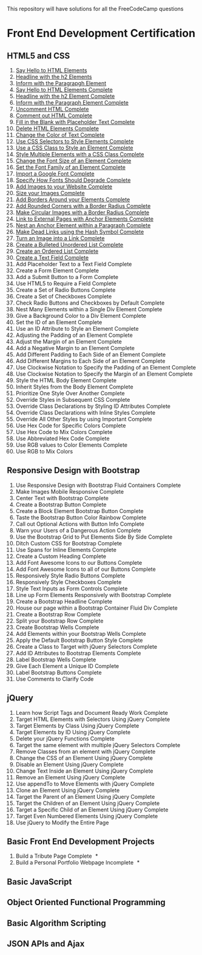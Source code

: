 This repository will have solutions for all the FreeCodeCamp questions

# Front End Development Certification

## HTML5 and CSS
1. [Say Hello to HTML Elements](https://github.com/fahadkaleem/FreeCodeCamp/blob/master/Front%20End%20Development%20Certification/001%20-%20HTML5%20and%20CSS/001%20-%20Say%20Hello%20to%20HTML%20Elements.html)
2. [Headline with the h2 Elements](https://github.com/fahadkaleem/FreeCodeCamp/blob/master/Front%20End%20Development%20Certification/001%20-%20HTML5%20and%20CSS/002%20-%20Headline%20with%20the%20h2%20Element.html)
3. [Inform with the Paragrapgh Element](https://github.com/fahadkaleem/FreeCodeCamp/blob/master/Front%20End%20Development%20Certification/001%20-%20HTML5%20and%20CSS/003%20-%20Inform%20with%20the%20Paragraph%20Element.html)
4. [Say Hello to HTML Elements Complete](https://github.com/fahadkaleem/FreeCodeCamp/blob/master/Front%20End%20Development%20Certification/001%20-%20HTML5%20and%20CSS/004%20-%20Uncomment%20HTML.html)
5. [Headline with the h2 Element Complete](https://github.com/fahadkaleem/FreeCodeCamp/blob/master/Front%20End%20Development%20Certification/001%20-%20HTML5%20and%20CSS/005%20-%20Comment%20out%20HTML.html)
6. [Inform with the Paragraph Element Complete](https://github.com/fahadkaleem/FreeCodeCamp/blob/master/Front%20End%20Development%20Certification/001%20-%20HTML5%20and%20CSS/006%20-%20Fill%20in%20the%20Blank%20with%20Placeholder%20Text.html)
7. [Uncomment HTML Complete](https://github.com/fahadkaleem/FreeCodeCamp/blob/master/Front%20End%20Development%20Certification/001%20-%20HTML5%20and%20CSS/007%20-%20Delete%20HTML%20Elements.html)
8. [Comment out HTML Complete](https://github.com/fahadkaleem/FreeCodeCamp/blob/master/Front%20End%20Development%20Certification/001%20-%20HTML5%20and%20CSS/008%20-%20Change%20the%20Color%20of%20Text.html)
9. [Fill in the Blank with Placeholder Text Complete](https://github.com/fahadkaleem/FreeCodeCamp/blob/master/Front%20End%20Development%20Certification/001%20-%20HTML5%20and%20CSS/009%20-%20Use%20CSS%20Selectors%20to%20Style%20Elements.html)
10. [Delete HTML Elements Complete](https://github.com/fahadkaleem/FreeCodeCamp/blob/master/Front%20End%20Development%20Certification/001%20-%20HTML5%20and%20CSS/010%20-%20Use%20a%20CSS%20Class%20to%20Style%20an%20Element.html)
11. [Change the Color of Text Complete](https://github.com/fahadkaleem/FreeCodeCamp/blob/master/Front%20End%20Development%20Certification/001%20-%20HTML5%20and%20CSS/011%20-%20Style%20Multiple%20Elements%20with%20a%20CSS%20Class.html)
12. [Use CSS Selectors to Style Elements Complete](https://github.com/fahadkaleem/FreeCodeCamp/blob/master/Front%20End%20Development%20Certification/001%20-%20HTML5%20and%20CSS/012%20-%20Change%20the%20Font%20Size%20of%20an%20Element.html)
13. [Use a CSS Class to Style an Element Complete](https://github.com/fahadkaleem/FreeCodeCamp/blob/master/Front%20End%20Development%20Certification/001%20-%20HTML5%20and%20CSS/013%20-%20Set%20the%20Font%20Family%20of%20an%20Element.html)
14. [Style Multiple Elements with a CSS Class Complete](https://github.com/fahadkaleem/FreeCodeCamp/blob/master/Front%20End%20Development%20Certification/001%20-%20HTML5%20and%20CSS/014%20-%20Import%20a%20Google%20Font.html)
15. [Change the Font Size of an Element Complete](https://github.com/fahadkaleem/FreeCodeCamp/blob/master/Front%20End%20Development%20Certification/001%20-%20HTML5%20and%20CSS/015%20-%20Specify%20How%20Fonts%20Should%20Degrade.html)
16. [Set the Font Family of an Element Complete](https://github.com/fahadkaleem/FreeCodeCamp/blob/master/Front%20End%20Development%20Certification/001%20-%20HTML5%20and%20CSS/016%20-%20Add%20Images%20to%20your%20Website.html)
17. [Import a Google Font Complete](https://github.com/fahadkaleem/FreeCodeCamp/blob/master/Front%20End%20Development%20Certification/001%20-%20HTML5%20and%20CSS/017%20-%20Size%20your%20Images.html)
18. [Specify How Fonts Should Degrade Complete](https://github.com/fahadkaleem/FreeCodeCamp/blob/master/Front%20End%20Development%20Certification/001%20-%20HTML5%20and%20CSS/018%20-%20Add%20Borders%20Around%20your%20Elements.html)
19. [Add Images to your Website Complete](https://github.com/fahadkaleem/FreeCodeCamp/blob/master/Front%20End%20Development%20Certification/001%20-%20HTML5%20and%20CSS/019%20-%20Add%20Rounded%20Corners%20with%20a%20Border%20Radius.html)
20. [Size your Images Complete](https://github.com/fahadkaleem/FreeCodeCamp/blob/master/Front%20End%20Development%20Certification/001%20-%20HTML5%20and%20CSS/020%20-%20Make%20Circular%20Images%20with%20a%20Border%20Radius.html)
21. [Add Borders Around your Elements Complete](https://github.com/fahadkaleem/FreeCodeCamp/blob/master/Front%20End%20Development%20Certification/001%20-%20HTML5%20and%20CSS/021%20-%20Link%20to%20External%20Pages%20with%20Anchor%20Elements.html)
22. [Add Rounded Corners with a Border Radius Complete](https://github.com/fahadkaleem/FreeCodeCamp/blob/master/Front%20End%20Development%20Certification/001%20-%20HTML5%20and%20CSS/022%20-%20Nest%20an%20Anchor%20Element%20within%20a%20Paragraph.html)
23. [Make Circular Images with a Border Radius Complete](https://github.com/fahadkaleem/FreeCodeCamp/blob/master/Front%20End%20Development%20Certification/001%20-%20HTML5%20and%20CSS/023%20-%20Make%20Dead%20Links%20using%20the%20Hash%20Symbol.html)
24. [Link to External Pages with Anchor Elements Complete](https://github.com/fahadkaleem/FreeCodeCamp/blob/master/Front%20End%20Development%20Certification/001%20-%20HTML5%20and%20CSS/024%20-%20Turn%20an%20Image%20into%20a%20Link.html)
25. [Nest an Anchor Element within a Paragraph Complete](https://github.com/fahadkaleem/FreeCodeCamp/blob/master/Front%20End%20Development%20Certification/001%20-%20HTML5%20and%20CSS/025%20-%20Create%20a%20Bulleted%20Unordered%20List.html)
26. [Make Dead Links using the Hash Symbol Complete](https://github.com/fahadkaleem/FreeCodeCamp/blob/master/Front%20End%20Development%20Certification/001%20-%20HTML5%20and%20CSS/026%20-%20Create%20an%20Ordered%20List.html)
27. [Turn an Image into a Link Complete](https://github.com/fahadkaleem/FreeCodeCamp/blob/master/Front%20End%20Development%20Certification/001%20-%20HTML5%20and%20CSS/027%20-%20Create%20a%20Text%20Field.html)
28. [Create a Bulleted Unordered List Complete](https://github.com/fahadkaleem/FreeCodeCamp/blob/master/Front%20End%20Development%20Certification/001%20-%20HTML5%20and%20CSS/028%20-%20%20Add%20Placeholder%20Text%20to%20a%20Text%20Field.html)
29. [Create an Ordered List Complete](https://github.com/fahadkaleem/FreeCodeCamp/blob/master/Front%20End%20Development%20Certification/001%20-%20HTML5%20and%20CSS/029%20-%20Create%20a%20Form%20Element.html)
30. [Create a Text Field Complete]()
31. Add Placeholder Text to a Text Field Complete
32. Create a Form Element Complete
33. Add a Submit Button to a Form Complete
34. Use HTML5 to Require a Field Complete
35. Create a Set of Radio Buttons Complete
36. Create a Set of Checkboxes Complete
37. Check Radio Buttons and Checkboxes by Default Complete
38. Nest Many Elements within a Single Div Element Complete
39. Give a Background Color to a Div Element Complete
40. Set the ID of an Element Complete
41. Use an ID Attribute to Style an Element Complete
42. Adjusting the Padding of an Element Complete
43. Adjust the Margin of an Element Complete
44. Add a Negative Margin to an Element Complete
45. Add Different Padding to Each Side of an Element Complete
46. Add Different Margins to Each Side of an Element Complete
47. Use Clockwise Notation to Specify the Padding of an Element Complete
48. Use Clockwise Notation to Specify the Margin of an Element Complete
49. Style the HTML Body Element Complete
50. Inherit Styles from the Body Element Complete
51. Prioritize One Style Over Another Complete
52. Override Styles in Subsequent CSS Complete
53. Override Class Declarations by Styling ID Attributes Complete
54. Override Class Declarations with Inline Styles Complete
55. Override All Other Styles by using Important Complete
56. Use Hex Code for Specific Colors Complete
57. Use Hex Code to Mix Colors Complete
58. Use Abbreviated Hex Code Complete
59. Use RGB values to Color Elements Complete
60. Use RGB to Mix Colors

## Responsive Design with Bootstrap
1. Use Responsive Design with Bootstrap Fluid Containers Complete
2. Make Images Mobile Responsive Complete
3. Center Text with Bootstrap Complete
4. Create a Bootstrap Button Complete
5. Create a Block Element Bootstrap Button Complete
6. Taste the Bootstrap Button Color Rainbow Complete
7. Call out Optional Actions with Button Info Complete
8. Warn your Users of a Dangerous Action Complete
9. Use the Bootstrap Grid to Put Elements Side By Side Complete
10. Ditch Custom CSS for Bootstrap Complete
11. Use Spans for Inline Elements Complete
12. Create a Custom Heading Complete
13. Add Font Awesome Icons to our Buttons Complete
14. Add Font Awesome Icons to all of our Buttons Complete
15. Responsively Style Radio Buttons Complete
16. Responsively Style Checkboxes Complete
17. Style Text Inputs as Form Controls Complete
18. Line up Form Elements Responsively with Bootstrap Complete
19. Create a Bootstrap Headline Complete
20. House our page within a Bootstrap Container Fluid Div Complete
21. Create a Bootstrap Row Complete
22. Split your Bootstrap Row Complete
23. Create Bootstrap Wells Complete
24. Add Elements within your Bootstrap Wells Complete
25. Apply the Default Bootstrap Button Style Complete
26. Create a Class to Target with jQuery Selectors Complete
27. Add ID Attributes to Bootstrap Elements Complete
28. Label Bootstrap Wells Complete
29. Give Each Element a Unique ID Complete
30. Label Bootstrap Buttons Complete
31. Use Comments to Clarify Code

## jQuery
1. Learn how Script Tags and Document Ready Work Complete
2. Target HTML Elements with Selectors Using jQuery Complete
3. Target Elements by Class Using jQuery Complete
4. Target Elements by ID Using jQuery Complete
5. Delete your jQuery Functions Complete
6. Target the same element with multiple jQuery Selectors Complete
7. Remove Classes from an element with jQuery Complete
8. Change the CSS of an Element Using jQuery Complete
9. Disable an Element Using jQuery Complete
10. Change Text Inside an Element Using jQuery Complete
11. Remove an Element Using jQuery Complete
12. Use appendTo to Move Elements with jQuery Complete
13. Clone an Element Using jQuery Complete
14. Target the Parent of an Element Using jQuery Complete
15. Target the Children of an Element Using jQuery Complete
16. Target a Specific Child of an Element Using jQuery Complete
17. Target Even Numbered Elements Using jQuery Complete
18. Use jQuery to Modify the Entire Page

## Basic Front End Development Projects
1. Build a Tribute Page Complete   *
2. Build a Personal Portfolio Webpage Incomplete   *

## Basic JavaScript

## Object Oriented Functional Programming

## Basic Algorithm Scripting

## JSON APIs and Ajax



